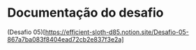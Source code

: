 # Documentação do desafio

(Desafio 05)[https://efficient-sloth-d85.notion.site/Desafio-05-867a7ba083f8404ead72cb2e837f3e2a]
